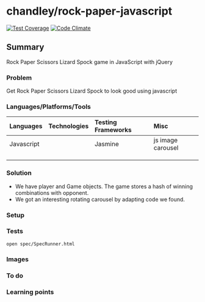# chandley/rock-paper-javascript

[![Test Coverage](https://codeclimate.com/github/chandley/chandley/rock-paper-javascript/badges/coverage.svg)](https://codeclimate.com/github/chandley/chandley/rock-paper-javascript)
[![Code Climate](https://codeclimate.com/github/chandley/chandley/rock-paper-javascript/badges/gpa.svg)](https://codeclimate.com/github/chandley/chandley/rock-paper-javascript)

## Summary

Rock Paper Scissors Lizard Spock game in JavaScript with jQuery

### Problem

Get Rock Paper Scissors Lizard Spock to look good using javascript

### Languages/Platforms/Tools

| Languages | Technologies  | Testing Frameworks| Misc
| :-------------------------------------------- |:--------------|:-----------|:----|
| Javascript     |               | Jasmine            | js image carousel              |
|           |               |                   |               |
|           |               |                   |  
|           |               |

### Solution

* We have player and Game objects. The game stores a hash of winning combinations with opponent.
* We got an interesting rotating carousel by adapting code we found.

### Setup


### Tests
```
open spec/SpecRunner.html
```
### Images

### To do



### Learning points



